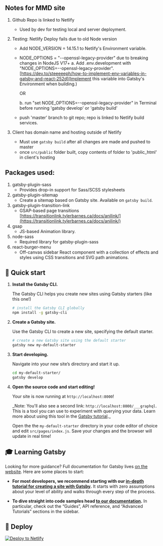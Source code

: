 ## Notes for MMD site

1. Github Repo is linked to Netlify

   - Used by dev for testing local and server deployment.

2. Testing: Netlify Deploy fails due to old Node version 
    - Add NODE_VERSION = 14.15.1 to Netlify's Environment variable.

    - NODE_OPTIONS = "--openssl-legacy-provider" due to breaking changes in NodeJS V17+
      a. Add .env.development with "NODE_OPTIONS=--openssl-legacy-provider".  [https://dev.to/steeeeeph/how-to-implement-env-variables-in-gatsby-and-react-252d](Implement this variable into Gatsby's Environment when building.)
           
      OR
      
      b. run "set NODE_OPTIONS=--openssl-legacy-provider" in Terminal before running 'gatsby develop' or 'gatsby build' 

    - push 'master' branch to git repo; repo is linked to Netlify build services.

3. Client has domain name and hosting outside of Netlify

   - Must use `gatsby build` after all changes are made and pushed to master
   - once `src/public` folder built, copy contents of folder to 'public_html' in client's hosting


## Packages used:

1. gatsby-plugin-sass
    - Provides drop-in support for Sass/SCSS stylesheets
2. gatsby-plugin-sitemap
    - Create a sitemap based on Gatsby site. Available on `gatsby build`.
3. gatsby-plugin-transition-link
    - GSAP-based page transitions [https://transitionlink.tylerbarnes.ca/docs/anilink/](https://transitionlink.tylerbarnes.ca/docs/anilink/)
4. gsap
    - JS-based Animation library.
5. node-sass
    - Required library for gatsby-plugin-sass
6. react-burger-menu
    - Off-canvas sidebar React component with a collection of effects and styles using CSS transitions and SVG path animations.

## 🚀 Quick start

1.  **Install the Gatsby CLI.**

    The Gatsby CLI helps you create new sites using Gatsby starters (like this one!)

    ```sh
    # install the Gatsby CLI globally
    npm install -g gatsby-cli
    ```

2.  **Create a Gatsby site.**

    Use the Gatsby CLI to create a new site, specifying the default starter.

    ```sh
    # create a new Gatsby site using the default starter
    gatsby new my-default-starter
    ```

3.  **Start developing.**

    Navigate into your new site’s directory and start it up.

    ```sh
    cd my-default-starter/
    gatsby develop
    ```

4.  **Open the source code and start editing!**

    Your site is now running at `http://localhost:8000`!

    \_Note: You'll also see a second link: `http://localhost:8000/___graphql`. This is a tool you can use to experiment with querying your data. Learn more about using this tool in the [Gatsby tutorial](https://www.gatsbyjs.org/tutorial/part-five/#introducing-graphiql).\_

    Open the the `my-default-starter` directory in your code editor of choice and edit `src/pages/index.js`. Save your changes and the browser will update in real time!

## 🎓 Learning Gatsby

Looking for more guidance? Full documentation for Gatsby lives [on the website](https://www.gatsbyjs.org/). Here are some places to start:

- **For most developers, we recommend starting with our [in-depth tutorial for creating a site with Gatsby](https://www.gatsbyjs.org/tutorial/).** It starts with zero assumptions about your level of ability and walks through every step of the process.

- **To dive straight into code samples head [to our documentation](https://www.gatsbyjs.org/docs/).** In particular, check out the “Guides”, API reference, and “Advanced Tutorials” sections in the sidebar.

## 💫 Deploy

[![Deploy to Netlify](https://www.netlify.com/img/deploy/button.svg)](https://app.netlify.com/start/deploy?repository=https://github.com/gatsbyjs/gatsby-starter-default)
